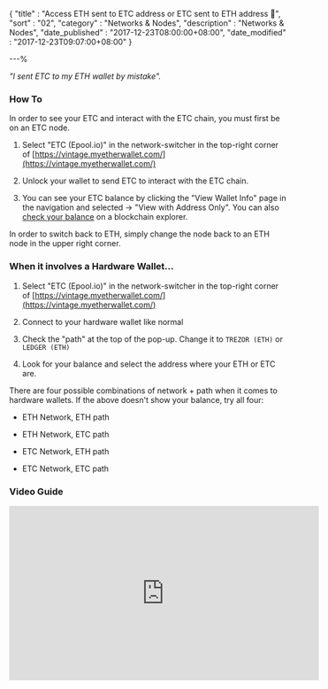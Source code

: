 {
"title" : "Access ETH sent to ETC address or ETC sent to ETH address 🎥",
"sort" : "02",
"category" : "Networks & Nodes",
"description" : "Networks & Nodes",
"date_published" : "2017-12-23T08:00:00+08:00",
"date_modified" : "2017-12-23T09:07:00+08:00"
}

---%

_"I sent ETC to my ETH wallet by mistake"._

### How To

In order to see your ETC and interact with the ETC chain, you must first be on an ETC node.

1. Select "ETC (Epool.io)" in the network-switcher in the top-right corner of [https://vintage.myetherwallet.com/](https://vintage.myetherwallet.com/)

2. Unlock your wallet to send ETC to interact with the ETC chain.

3. You can see your ETC balance by clicking the "View Wallet Info" page in the navigation and selected -> "View with Address Only". You can also [check your balance](https://kb.myetherwallet.com/getting-started/checking-balance-of-my-account.html) on a blockchain explorer.

In order to switch back to ETH, simply change the node back to an ETH node in the upper right corner.

### When it involves a Hardware Wallet...

1. Select "ETC (Epool.io)" in the network-switcher in the top-right corner of [https://vintage.myetherwallet.com/](https://vintage.myetherwallet.com/)

2. Connect to your hardware wallet like normal

3. Check the "path" at the top of the pop-up. Change it to `TREZOR (ETH)` or `LEDGER (ETH)`

4. Look for your balance and select the address where your ETH or ETC are.

There are four possible combinations of network + path when it comes to hardware wallets. If the above doesn't show your balance, try all four:

- ETH Network, ETH path

- ETH Network, ETC path

- ETC Network, ETH path

- ETC Network, ETC path


### Video Guide

<div class="video__wrapper">
  <iframe width="560" height="315" src="https://www.youtube.com/embed/5IHvDorZyhk" frameborder="0" allowfullscreen></iframe>
</div>
